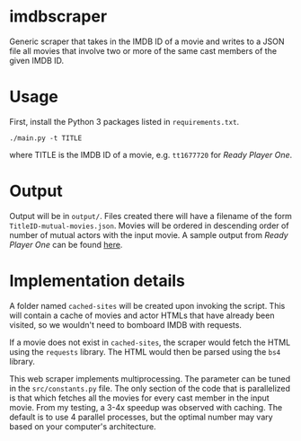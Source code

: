 # imdbscraper
Generic scraper that takes in the IMDB ID of a movie and writes to a JSON file all movies that involve two or more of the same cast members of the given IMDB ID.


# Usage
First, install the Python 3 packages listed in `requirements.txt`.
```
./main.py -t TITLE
```
where TITLE is the IMDB ID of a movie, e.g. `tt1677720` for _Ready Player One_.


# Output
Output will be in `output/`. Files created there will have a filename of the form `TitleID-mutual-movies.json`. Movies will be ordered in descending order of number of mutual actors with the input movie. A sample output from _Ready Player One_ can be found [here](output/sample-rpo-mutual-movies.json).


# Implementation details
A folder named `cached-sites` will be created upon invoking the script. This will contain a cache of movies and actor HTMLs that have already been visited, so we wouldn't need to bomboard IMDB with requests.

If a movie does not exist in `cached-sites`, the scraper would fetch the HTML using the `requests` library. The HTML would then be parsed using the `bs4` library.

This web scraper implements multiprocessing. The parameter can be tuned in the `src/constants.py` file. The only section of the code that is parallelized is that which fetches all the movies for every cast member in the input movie. From my testing, a 3-4x speedup was observed with caching. The default is to use 4 parallel processes, but the optimal number may vary based on your computer's architecture.
